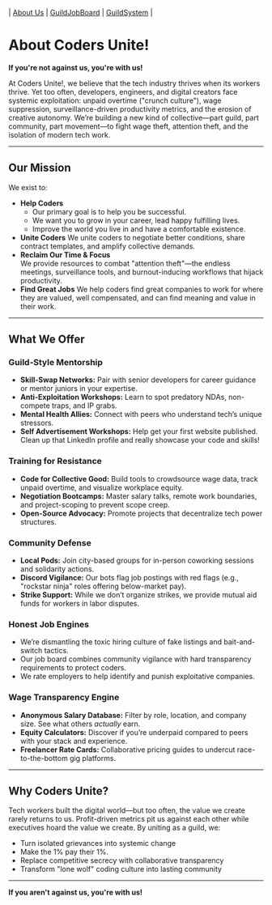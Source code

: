 | [About Us](About.html) | [GuildJobBoard](/Content/GuildJobBoard.html) | [GuildSystem](/Content/GuildSystem.html) |

# About Coders Unite!
**If you're not against us, you're with us!**  

At Coders Unite!, we believe that the tech industry thrives when its workers thrive. Yet too often, developers, engineers, and digital creators face systemic exploitation: unpaid overtime ("crunch culture"), wage suppression, surveillance-driven productivity metrics, and the erosion of creative autonomy. We’re building a new kind of collective—part guild, part community, part movement—to fight wage theft, attention theft, and the isolation of modern tech work.

---

## Our Mission

We exist to:

 - **Help Coders**
   - Our primary goal is to help you be successful.
   - We want you to grow in your career, lead happy fulfilling lives.
   - Improve the world you live in and have a comfortable existence. 
 - **Unite Coders**
   We unite coders to negotiate better conditions, share contract templates, and amplify collective demands.
- **Reclaim Our Time & Focus**  
  We provide resources to combat "attention theft"—the endless meetings, surveillance tools, and burnout-inducing workflows that hijack productivity.
- **Find Great Jobs**
  We help coders find great companies to work for where they are valued, well compensated, and can find meaning and value in their work.
   

---

## What We Offer

### Guild-Style Mentorship
- **Skill-Swap Networks:** Pair with senior developers for career guidance or mentor juniors in your expertise.  
- **Anti-Exploitation Workshops:** Learn to spot predatory NDAs, non-compete traps, and IP grabs. 
- **Mental Health Allies:** Connect with peers who understand tech’s unique stressors.
- **Self Advertisement Workshops:** Help get your first website published. Clean up that LinkedIn profile and really showcase your code and skills!

### Training for Resistance
- **Code for Collective Good:** Build tools to crowdsource wage data, track unpaid overtime, and visualize workplace equity.  
- **Negotiation Bootcamps:** Master salary talks, remote work boundaries, and project-scoping to prevent scope creep.  
- **Open-Source Advocacy:** Promote projects that decentralize tech power structures.

### Community Defense
- **Local Pods:** Join city-based groups for in-person coworking sessions and solidarity actions.  
- **Discord Vigilance:** Our bots flag job postings with red flags (e.g., "rockstar ninja" roles offering below-market pay).  
- **Strike Support:** While we don’t organize strikes, we provide mutual aid funds for workers in labor disputes.

### Honest Job Engines
- We’re dismantling the toxic hiring culture of fake listings and bait-and-switch tactics. 
- Our job board combines community vigilance with hard transparency requirements to protect coders.
- We rate employers to help identify and punish exploitative companies.

### Wage Transparency Engine
- **Anonymous Salary Database:** Filter by role, location, and company size. See what others *actually* earn.  
- **Equity Calculators:** Discover if you’re underpaid compared to peers with your stack and experience.  
- **Freelancer Rate Cards:** Collaborative pricing guides to undercut race-to-the-bottom gig platforms.

---

## Why Coders Unite?
Tech workers built the digital world—but too often, the value we create rarely returns to us. Profit-driven metrics pit us against each other while executives hoard the value we create. By uniting as a guild, we:

- Turn isolated grievances into systemic change
- Make the 1% pay their 1%.
- Replace competitive secrecy with collaborative transparency
- Transform "lone wolf" coding culture into lasting community

---

**If you aren't against us, you're with us!**  
